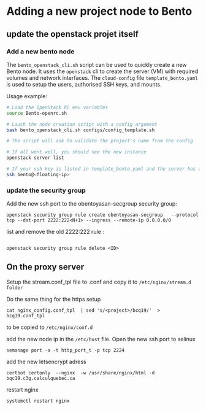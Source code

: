 # Adding a new project node to Bento


## update the openstack projet itself

### Add a new bento node

The `bento_openstack_cli.sh` script can be used to quickly create a new Bento node.
It uses the `openstack` cli to create the server (VM) with required volumes and network interfaces.
The `cloud-config` file `template_bento.yaml` is used to setup the users, authorised SSH keys, and mounts.

Usage example:

```bash
# Load the OpenStack RC env variables
source Bento-openrc.sh

# Lauch the node creation script with a config argument
bash bento_openstack_cli.sh configs/config_template.sh

# The script will ask to validate the project's name from the config

# If all went well, you should see the new instance
openstack server list

# If your ssh key is listed in template_bento.yaml and the server has a floating IP, you can ssh with:
ssh bento@<floating-ip>
```


### update the security group

Add the new ssh port to the obentoyasan-secgroup security group:
```
openstack security group rule create obentoyasan-secgroup   --protocol tcp --dst-port 2222:222<N+1> --ingress --remote-ip 0.0.0.0/0
```
list and remove the old 2222:222<N> rule :
```openstack security group rule list

openstack security group rule delete <ID>
```


## On the proxy server

Setup the stream.conf_tpl file to <project>.conf and copy it to
`/etc/nginx/stream.d folder`

Do the same thing for the https setup
```
cat nginx_config.conf_tpl  | sed 's/<project>/bcq19/'  > bcq19.conf_tpl
```
to be copied to
`/etc/nginx/conf.d`


add the new node ip in the `/etc/host` file. Open the new ssh port to selinux

```
semanage port -a -t http_port_t -p tcp 2224
```

add the new letsencrypt adress


```
certbot certonly  --nginx  -w /usr/share/nginx/html -d bqc19.c3g.calculquebec.ca
```

restart nginx


```
systemctl restart nginx
```
